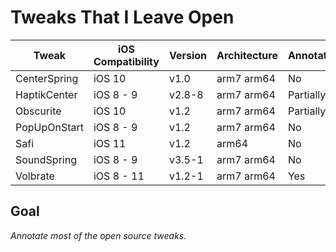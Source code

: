 # Tweaks That I Leave Open

| Tweak | iOS Compatibility | Version | Architecture | Annotated |
| ----- | ----------------- | ------- | ------------ | --------- |
| CenterSpring | iOS 10 | v1.0 | arm7 arm64 | No |
| HaptikCenter | iOS 8 - 9 | v2.8-8 | arm7 arm64 | Partially |
| Obscurite | iOS 10 | v1.2 | arm7 arm64 | Partially |
| PopUpOnStart | iOS 8 - 9 | v1.2 | arm7 arm64 | No |
| Safi | iOS 11 | v1.2 | arm64 | No |
| SoundSpring | iOS 8 - 9 | v3.5-1 | arm7 arm64 | No |
| Volbrate | iOS 8 - 11 | v1.2-1 | arm7 arm64 | Yes |

## Goal
*Annotate most of the open source tweaks.*
